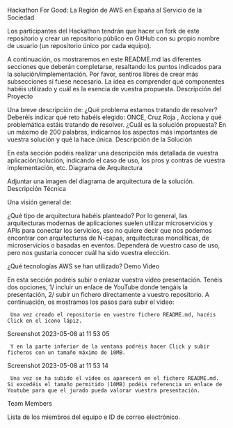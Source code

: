 Hackathon For Good: La Región de AWS en España al Servicio de la Sociedad

Los participantes del Hackathon tendrán que hacer un fork de este repositorio y crear un repositorio público en GitHub con su propio nombre de usuario (un repositorio único por cada equipo).

A continuación, os mostraremos en este README.md las diferentes secciones que deberán completarse, resaltando los puntos indicados para la solución/implementación. Por favor, sentiros libres de crear más subsecciones si fuese necesario. La idea es comprender qué componentes habéis utilizado y cuál es la esencia de vuestra propuesta.
Descripción del Proyecto

Una breve descripción de: ¿Qué problema estamos tratando de resolver? Deberéis indicar qué reto habéis elegido: ONCE, Cruz Roja , Acciona y qué problemática estáis tratando de resolver. ¿Cuál es la solución propuesta? En un máximo de 200 palabras, indicarnos los aspectos más importantes de vuestra solución y qué la hace única.
Descripción de la Solución

En esta sección podéis realizar una descripción más detallada de vuestra aplicación/solución, indicando el caso de uso, los pros y contras de vuestra implementación, etc.
Diagrama de Arquitectura

Adjuntar una imagen del diagrama de arquitectura de la solución.
Descripción Técnica

Una visión general de:

¿Qué tipo de arquitectura habéis planteado? Por lo general, las arquitecturas modernas de aplicaciones suelen utilizar microservicios y APIs para conectar los servicios, eso no quiere decir que nos podemos encontrar con arquitecturas de N-capas, arquitecturas monolíticas, de microservicios o basadas en eventos. Dependerá de vuestro caso de uso, pero nos gustaría conocer cuál ha sido vuestra elección.

¿Qué tecnologías AWS se han utilizado?
Demo Vídeo

En esta sección podréis subir o enlazar vuestra vídeo presentación. Tenéis dos opciones, 1/ incluir un enlace de YouTube donde tengáis la presentación, 2/ subir un fichero directamente a vuestro repositorio. A continuación, os mostramos los pasos para subir el vídeo:

     Una vez creado el repositorio en vuestro fichero README.md, hacéis Click en el icono lápiz.

Screenshot 2023-05-08 at 11 53 05

     Y en la parte inferior de la ventana podréis hacer Click y subir ficheros con un tamaño máximo de 10MB.

Screenshot 2023-05-08 at 11 53 14

     Una vez se ha subido el vídeo os aparecerá en el fichero README.md. Si excedéis el tamaño permitido (10MB) podéis referencia un enlace de Youtube para que el jurado pueda valorar vuestra presentación.

Team Members

Lista de los miembros del equipo e ID de correo electrónico.